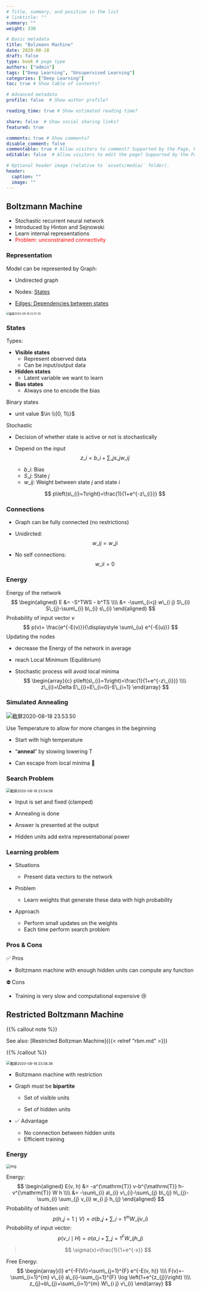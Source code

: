 ```yaml
---
# Title, summary, and position in the list
# linktitle: ""
summary: ""
weight: 330

# Basic metadata
title: "Bolzmann Machine"
date: 2020-08-18
draft: false
type: book # page type
authors: ["admin"]
tags: ["Deep Learning", "Unsupervised Learning"]
categories: ["Deep Learning"]
toc: true # Show table of contents?

# Advanced metadata
profile: false  # Show author profile?

reading_time: true # Show estimated reading time?

share: false  # Show social sharing links?
featured: true

comments: true # Show comments?
disable_comment: false
commentable: true # Allow visitors to comment? Supported by the Page, Post, and Docs content types.
editable: false  # Allow visitors to edit the page? Supported by the Page, Post, and Docs content types.

# Optional header image (relative to `assets/media/` folder).
header:
  caption: ""
  image: ""
---
```


## **Boltzmann Machine**

- Stochastic recurrent neural network 
- Introduced by Hinton and Sejnowski 
- Learn internal representations 
- <span style="color:red">Problem: unconstrained connectivity</span>

### Representation

Model can be represented by Graph:

- Undirected graph

- Nodes: [States](states)

- [Edges: Dependencies between states](#connections)

<img src="https://raw.githubusercontent.com/EckoTan0804/upic-repo/master/uPic/截屏2020-08-18%2022.51.29.png" alt="截屏2020-08-18 22.51.29" style="zoom:50%;" />

### States

Types:

- **Visible states**
  - Represent observed data 
  - Can be input/output data
- **Hidden states**
  - Latent variable we want to learn
- **Bias states**
  - Always one to encode the bias

Binary states

- unit value $\in \\{0, 1\\}$

Stochastic

- Decision of whether state is active or not is stochastically

- Depend on the input
  $$
  z\_{i}=b\_{i}+\sum\_{j} s\_{j} w\_{i j}
  $$

  - $b\_i$: Bias
  - $S\_j$: State $j$
  - $w\_{ij}$: Weight between state $j$ and state $i$

  $$
  p\left(s\_{i}=1\right)=\frac{1}{1+e^{-z\_{i}}}
  $$

### Connections

- Graph can be fully connected (no restrictions)

- Unidircted:
  $$
  w\_{ij} = w\_{ji}
  $$

- No self connections:
  $$
  w\_{ii} = 0
  $$

### Energy

Energy of the network
$$
\begin{aligned}
E &= -S^TWS - b^TS \\\\
&= -\sum\_{i<j} w\_{i j} S\_{i} S\_{j}-\sum\_{i} b\_{i} s\_{i}
\end{aligned}
$$
Probability of input vector $v$
$$
p(v)= \frac{e^{-E(v)}}{\displaystyle \sum\_{u} e^{-E(u)}}
$$
Updating the nodes

- decrease the Energy of the network in average

- reach Local Minimum (Equilibrium)

- Stochastic process will avoid local minima
  $$
  \begin{array}{c}
  p\left(s\_{i}=1\right)=\frac{1}{1+e^{-z\_{i}}} \\\\
  z\_{i}=\Delta E\_{i}=E\_{i=0}-E\_{i=1}
  \end{array}
  $$

### Simulated Annealing

![截屏2020-08-18 23.53.50](https://raw.githubusercontent.com/EckoTan0804/upic-repo/master/uPic/截屏2020-08-18%2023.53.50.png)

Use Temperature to allow for more changes in the beginning

- Start with high temperature
- “**anneal**” by slowing lowering T

- Can escape from local minima :clap:

### Search Problem

<img src="https://raw.githubusercontent.com/EckoTan0804/upic-repo/master/uPic/截屏2020-08-18%2023.54.58.png" alt="截屏2020-08-18 23.54.58" style="zoom:67%;" />

- Input is set and fixed (clamped)

- Annealing is done

- Answer is presented at the output

- Hidden units add extra representational power

### Learning problem

- Situations
  - Present data vectors to the network

- Problem
  - Learn weights that generate these data with high probability

- Approach
  - Perform small updates on the weights 
  - Each time perform search problem

### Pros & Cons

✅ Pros

- Boltzmann machine with enough hidden units can compute any function

⛔️ Cons

- Training is very slow and computational expensive :cry:



## **Restricted Boltzmann Machine**

{{% callout note %}}

See also: [Restricted Boltzman Machine]({{< relref "rbm.md" >}})

 {{% /callout %}}

<img src="https://raw.githubusercontent.com/EckoTan0804/upic-repo/master/uPic/截屏2020-08-18%2023.58.36.png" alt="截屏2020-08-18 23.58.36" style="zoom:67%;" />

- Boltzmann machine with restriction

- Graph must be **bipartite**

  - Set of visible units

  - Set of hidden units

- ✅ Advantage

  - No connection between hidden units 
  - Efficient training

### Energy

<img src="https://raw.githubusercontent.com/EckoTan0804/upic-repo/master/uPic/v2-ede70fdae3090088792aab8607b3c2db_720w.jpg" alt="img" style="zoom:67%;" />

Energy: 
$$
\begin{aligned}
E(v, h) 
&= -a^{\mathrm{T}} v-b^{\mathrm{T}} h-v^{\mathrm{T}} W h \\\\
&= -\sum\_{i} a\_{i} v\_{i}-\sum\_{j} b\_{j} h\_{j}-\sum_{i} \sum_{j} v_{i} w_{i j} h_{j} 
\end{aligned}
$$
Probability of hidden unit:
$$
p\left(h\_{j}=1 \mid V\right)=\sigma\left(b\_{j}+\sum\_{i=1}^{m} W\_{i j} v\_{i}\right)
$$
Probability of input vector:
$$
p\left(v\_{i} \mid H\right)=\sigma\left(a\_{i}+\sum\_{j=1}^{F} W\_{i j} h\_{j}\right)
$$

> $$
> \sigma(x)=\frac{1}{1+e^{-x}}
> $$

Free Energy:
$$
\begin{array}{l}
e^{-F(V)}=\sum\_{j=1}^{F} e^{-E(v, h)} \\\\
F(v)=-\sum\_{i=1}^{m} v\_{i} a\_{i}-\sum_{j=1}^{F} \log \left(1+e^{z_{j}}\right) \\\\
z_{j}=b\_{j}+\sum\_{i=1}^{m} W\_{i j} v\_{i}
\end{array}
$$